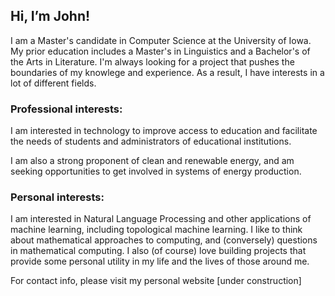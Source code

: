 ## Hi, I’m John!

I am a Master's candidate in Computer Science at the University of Iowa. My prior education includes a Master's in Linguistics and a Bachelor's of the Arts in Literature. I'm always looking for a project that pushes the boundaries of my knowlege and experience. As a result, I have interests in a lot of different fields. 

### Professional interests:
I am interested in technology to improve access to education and facilitate the needs of students and administrators of educational institutions.

I am also a strong proponent of clean and renewable energy, and am seeking opportunities to get involved in systems of energy production.

### Personal interests:
I am interested in Natural Language Processing and other applications of machine learning, including topological machine learning. 
I like to think about mathematical approaches to computing, and (conversely) questions in mathematical computing. 
I also (of course) love building projects that provide some personal utility in my life and the lives of those around me. 

For contact info, please visit my personal website [under construction]
